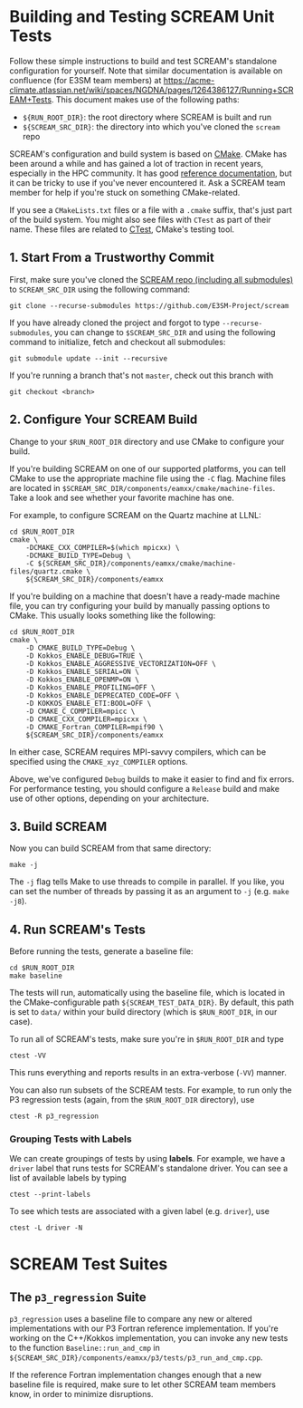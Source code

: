 # Building and Testing SCREAM Unit Tests

Follow these simple instructions to build and test SCREAM's standalone
configuration for yourself. Note that similar documentation is available on confluence (for E3SM team members) 
at https://acme-climate.atlassian.net/wiki/spaces/NGDNA/pages/1264386127/Running+SCREAM+Tests. 
This document makes use of the following paths:

+ `${RUN_ROOT_DIR}`: the root directory where SCREAM is built and run
+ `${SCREAM_SRC_DIR}`: the directory into which you've cloned the `scream` repo

SCREAM's configuration and build system is based on [CMake](https://cmake.org/).
CMake has been around a while and has gained a lot of traction in recent years,
especially in the HPC community. It has good [reference documentation](https://cmake.org/cmake/help/latest/index.html),
but it can be tricky to use if you've never encountered it. Ask a SCREAM team
member for help if you're stuck on something CMake-related.

If you see a `CMakeLists.txt` files or a file with a `.cmake` suffix, that's
just part of the build system. You might also see files with `CTest` as part of
their name. These files are related to [CTest](https://cmake.org/cmake/help/latest/manual/ctest.1.html),
CMake's testing tool.

## 1. Start From a Trustworthy Commit

First, make sure you've cloned the [SCREAM repo (including all submodules)](https://github.com/E3SM-Project/scream)
to `SCREAM_SRC_DIR` using the following command:

```
git clone --recurse-submodules https://github.com/E3SM-Project/scream
```

If you have already cloned the project and forgot to type `--recurse-submodules`,
you can change to `$SCREAM_SRC_DIR` and using the following command to initialize,
fetch and checkout all submodules:

```
git submodule update --init --recursive
```

If you're running a branch that's not `master`, check out this branch with

```
git checkout <branch>
```

## 2. Configure Your SCREAM Build

Change to your `$RUN_ROOT_DIR` directory and use CMake to configure your build.

If you're building SCREAM on one of our supported platforms, you can tell CMake
to use the appropriate machine file using the `-C` flag. Machine files are
located in `$SCREAM_SRC_DIR/components/eamxx/cmake/machine-files`. Take a look
and see whether your favorite machine has one.

For example, to configure SCREAM on the Quartz machine at LLNL:

```
cd $RUN_ROOT_DIR
cmake \
    -DCMAKE_CXX_COMPILER=$(which mpicxx) \
    -DCMAKE_BUILD_TYPE=Debug \
    -C ${SCREAM_SRC_DIR}/components/eamxx/cmake/machine-files/quartz.cmake \
    ${SCREAM_SRC_DIR}/components/eamxx
```

If you're building on a machine that doesn't have a ready-made machine file,
you can try configuring your build by manually passing options to CMake. This
usually looks something like the following:
```
cd $RUN_ROOT_DIR
cmake \
    -D CMAKE_BUILD_TYPE=Debug \
    -D Kokkos_ENABLE_DEBUG=TRUE \
    -D Kokkos_ENABLE_AGGRESSIVE_VECTORIZATION=OFF \
    -D Kokkos_ENABLE_SERIAL=ON \
    -D Kokkos_ENABLE_OPENMP=ON \
    -D Kokkos_ENABLE_PROFILING=OFF \
    -D Kokkos_ENABLE_DEPRECATED_CODE=OFF \
    -D KOKKOS_ENABLE_ETI:BOOL=OFF \
    -D CMAKE_C_COMPILER=mpicc \
    -D CMAKE_CXX_COMPILER=mpicxx \
    -D CMAKE_Fortran_COMPILER=mpif90 \
    ${SCREAM_SRC_DIR}/components/eamxx
```

In either case, SCREAM requires MPI-savvy compilers, which can be specified
using the `CMAKE_xyz_COMPІLER` options.

Above, we've configured `Debug` builds to make it easier to find and fix errors.
For performance testing, you should configure a `Release` build and make use of
other options, depending on your architecture.

## 3. Build SCREAM

Now you can build SCREAM from that same directory:

```
make -j
```

The `-j` flag tells Make to use threads to compile in parallel. If you like, you
can set the number of threads by passing it as an argument to `-j` (e.g.
`make -j8`).

## 4. Run SCREAM's Tests

Before running the tests, generate a baseline file:

```
cd $RUN_ROOT_DIR
make baseline
```

The tests will run, automatically using the baseline file, which is located in
the CMake-configurable path `${SCREAM_TEST_DATA_DIR}`. By default, this path is
set to `data/` within your build directory (which is `$RUN_ROOT_DIR`, in
our case).

To run all of SCREAM's tests, make sure you're in `$RUN_ROOT_DIR` and type

```
ctest -VV
```

This runs everything and reports results in an extra-verbose (`-VV`) manner.

You can also run subsets of the SCREAM tests. For example, to run only the
P3 regression tests (again, from the `$RUN_ROOT_DIR` directory), use

```
ctest -R p3_regression
```

### Grouping Tests with Labels

We can create groupings of tests by using **labels**. For example, we have a
`driver` label that runs tests for SCREAM's standalone driver. You can see a
list of available labels by typing

```
ctest --print-labels
```

To see which tests are associated with a given label (e.g. `driver`), use

```
ctest -L driver -N
```

# SCREAM Test Suites

## The `p3_regression` Suite

`p3_regression` uses a baseline file to compare any new or altered
implementations with our P3 Fortran reference implementation. If you're working
on the C++/Kokkos implementation, you can invoke any new tests to the function
`Baseline::run_and_cmp` in
`${SCREAM_SRC_DIR}/components/eamxx/p3/tests/p3_run_and_cmp.cpp`.

If the reference Fortran implementation changes enough that a new baseline file
is required, make sure to let other SCREAM team members know, in order to
minimize disruptions.

